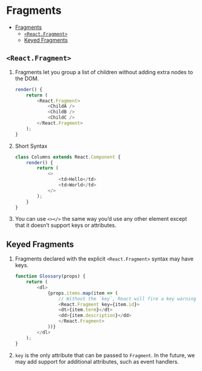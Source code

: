 # Fragments


<!-- TOC -->

- [Fragments](#fragments)
    - [`<React.Fragment>`](#reactfragment)
    - [Keyed Fragments](#keyed-fragments)

<!-- /TOC -->


## `<React.Fragment>`
1. Fragments let you group a list of children without adding extra nodes to the DOM.
    ```js
    render() {
        return (
            <React.Fragment>
                <ChildA />
                <ChildB />
                <ChildC />
            </React.Fragment>
        );
    }
    ```
2. Short Syntax
    ```js
    class Columns extends React.Component {
        render() {
            return (
                <>
                    <td>Hello</td>
                    <td>World</td>
                </>
            );
        }
    }
    ```
3. You can use `<></>` the same way you’d use any other element except that it doesn’t support keys or attributes.


## Keyed Fragments
1. Fragments declared with the explicit `<React.Fragment>` syntax may have keys. 
    ```js
    function Glossary(props) {
        return (
            <dl>
                {props.items.map(item => (
                    // Without the `key`, React will fire a key warning
                    <React.Fragment key={item.id}>
                    <dt>{item.term}</dt>
                    <dd>{item.description}</dd>
                    </React.Fragment>
                ))}
            </dl>
        );
    }
    ```
2. `key` is the only attribute that can be passed to `Fragment`. In the future, we may add support for additional attributes, such as event handlers.

